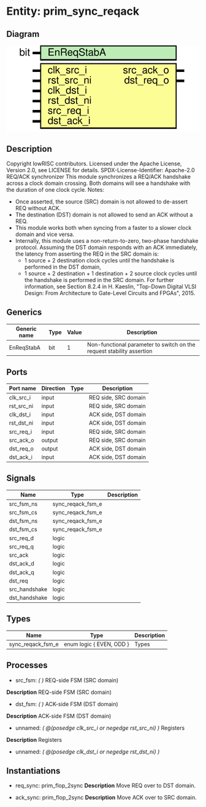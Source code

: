 # Entity: prim_sync_reqack
## Diagram
![Diagram](prim_sync_reqack.svg "Diagram")
## Description
Copyright lowRISC contributors.
 Licensed under the Apache License, Version 2.0, see LICENSE for details.
 SPDX-License-Identifier: Apache-2.0
 REQ/ACK synchronizer
 This module synchronizes a REQ/ACK handshake across a clock domain crossing.
 Both domains will see a handshake with the duration of one clock cycle.
 Notes:
 - Once asserted, the source (SRC) domain is not allowed to de-assert REQ without ACK.
 - The destination (DST) domain is not allowed to send an ACK without a REQ.
 - This module works both when syncing from a faster to a slower clock domain and vice versa.
 - Internally, this module uses a non-return-to-zero, two-phase handshake protocol. Assuming the
   DST domain responds with an ACK immediately, the latency from asserting the REQ in the
   SRC domain is:
   - 1 source + 2 destination clock cycles until the handshake is performed in the DST domain,
   - 1 source + 2 destination + 1 destination + 2 source clock cycles until the handshake is
     performed in the SRC domain.
 For further information, see Section 8.2.4 in H. Kaeslin, "Top-Down Digital VLSI Design: From
 Architecture to Gate-Level Circuits and FPGAs", 2015.
 
## Generics
| Generic name | Type | Value | Description                                                            |
| ------------ | ---- | ----- | ---------------------------------------------------------------------- |
| EnReqStabA   | bit  | 1     | Non-functional parameter to switch on the request stability assertion  |
## Ports
| Port name  | Direction | Type | Description          |
| ---------- | --------- | ---- | -------------------- |
| clk_src_i  | input     |      | REQ side, SRC domain |
| rst_src_ni | input     |      | REQ side, SRC domain |
| clk_dst_i  | input     |      | ACK side, DST domain |
| rst_dst_ni | input     |      | ACK side, DST domain |
| src_req_i  | input     |      | REQ side, SRC domain |
| src_ack_o  | output    |      | REQ side, SRC domain |
| dst_req_o  | output    |      | ACK side, DST domain |
| dst_ack_i  | input     |      | ACK side, DST domain |
## Signals
| Name          | Type              | Description |
| ------------- | ----------------- | ----------- |
| src_fsm_ns    | sync_reqack_fsm_e |             |
| src_fsm_cs    | sync_reqack_fsm_e |             |
| dst_fsm_ns    | sync_reqack_fsm_e |             |
| dst_fsm_cs    | sync_reqack_fsm_e |             |
| src_req_d     | logic             |             |
| src_req_q     | logic             |             |
| src_ack       | logic             |             |
| dst_ack_d     | logic             |             |
| dst_ack_q     | logic             |             |
| dst_req       | logic             |             |
| src_handshake | logic             |             |
| dst_handshake | logic             |             |
## Types
| Name              | Type                           | Description |
| ----------------- | ------------------------------ | ----------- |
| sync_reqack_fsm_e | enum logic {     EVEN, ODD   } | Types       |
## Processes
- src_fsm: _(  )_
REQ-side FSM (SRC domain)

**Description**
REQ-side FSM (SRC domain)

- dst_fsm: _(  )_
ACK-side FSM (DST domain)

**Description**
ACK-side FSM (DST domain)

- unnamed: _( @(posedge clk_src_i or negedge rst_src_ni) )_
Registers

**Description**
Registers

- unnamed: _( @(posedge clk_dst_i or negedge rst_dst_ni) )_

## Instantiations
- req_sync: prim_flop_2sync
**Description**
Move REQ over to DST domain.

- ack_sync: prim_flop_2sync
**Description**
Move ACK over to SRC domain.

